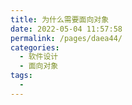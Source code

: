```yaml
---
title: 为什么需要面向对象
date: 2022-05-04 11:57:58
permalink: /pages/daea44/
categories:
  - 软件设计
  - 面向对象
tags:
  - 
---
```

